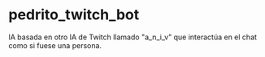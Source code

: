 # pedrito_twitch_bot
IA basada en otro IA de Twitch llamado "a_n_i_v" que interactúa en el chat como si fuese una persona.
